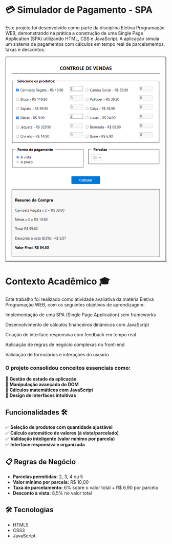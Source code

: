 # 💳 Simulador de Pagamento - SPA

Este projeto foi desenvolvido como parte da disciplina Eletiva Programação WEB, demonstrando na prática a construção de uma Single Page Application (SPA) utilizando HTML, CSS e JavaScript. A aplicação simula um sistema de pagamentos com cálculos em tempo real de parcelamentos, taxas e descontos.

![Interface do sistema](print.PNG)

# Contexto Acadêmico 🎓
Este trabalho foi realizado como atividade avaliativa da matéria Eletiva Programação WEB, com os seguintes objetivos de aprendizagem:

Implementação de uma SPA (Single Page Application) sem frameworks

Desenvolvimento de cálculos financeiros dinâmicos com JavaScript

Criação de interface responsiva com feedback em tempo real

Aplicação de regras de negócio complexas no front-end

Validação de formulários e interações do usuário

### O projeto consolidou conceitos essenciais como:

🔹 **Gestão de estado da aplicação**    
🔹 **Manipulação avançada do DOM**  
🔹 **Cálculos matemáticos com JavaScript**    
🔹 **Design de interfaces intuitivas**    

## Funcionalidades 🛠️

✅ **Seleção de produtos com quantidade ajustável**  
✅ **Cálculo automático de valores (à vista/parcelado)**  
✅ **Validação inteligente (valor mínimo por parcela)**  
✅ **Interface responsiva e organizada**  

## 📋 Regras de Negócio

- **Parcelas permitidas:** 2, 3, 4 ou 5
- **Valor mínimo por parcela:** R$ 10,00
- **Taxa de parcelamento:** 6% sobre o valor total + R$ 6,90 por parcela
- **Desconto à vista:** 8,5% no valor total

## 🛠 Tecnologias

- HTML5
- CSS3
- JavaScript 

